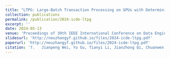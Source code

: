 ```yaml
---
title: "LTPG: Large-Batch Transaction Processing on GPUs with Deterministic Concurrency Control"
collection: publications
permalink: /publication/2024-icde-ltpg
excerpt: ''
date: 2024-05-13
venue: 'Proceedings of 39th IEEE International Conference on Data Engineering (ICDE 2024)'
slidesurl: 'http://neuzhangyf.github.io/files/2024-icde-ltpg.pdf'
paperurl: 'http://neuzhangyf.github.io/files/2024-icde-ltpg.pdf'
citation: '7.	Jianpeng Wei, Yu Gu, Tianyi Li, Jianzhong Qi, Chuanwen Li, Yanfeng Zhang, Christian S. Jensen, and Ge Yu. &quot;LTPG: Large-Batch Transaction Processing on GPUs with Deterministic Concurrency Control.&quot; <i>Proceedings of 39th IEEE International Conference on Data Engineering (ICDE 2024)</i>, Utrecht, Netherlands, 2024.'
---
```

